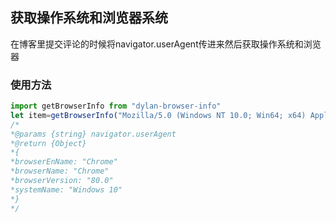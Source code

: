## 获取操作系统和浏览器系统  
在博客里提交评论的时候将navigator.userAgent传进来然后获取操作系统和浏览器  
### 使用方法  
```javascript
import getBrowserInfo from "dylan-browser-info"  
let item=getBrowserInfo("Mozilla/5.0 (Windows NT 10.0; Win64; x64) AppleWebKit/537.36 (KHTML, like Gecko) Chrome/83.0.4103.97 Safari/537.36") 
/*
*@params {string} navigator.userAgent
*@return {Object}
*{
*browserEnName: "Chrome"
*browserName: "Chrome"
*browserVersion: "80.0"
*systemName: "Windows 10"
*}
*/
```
